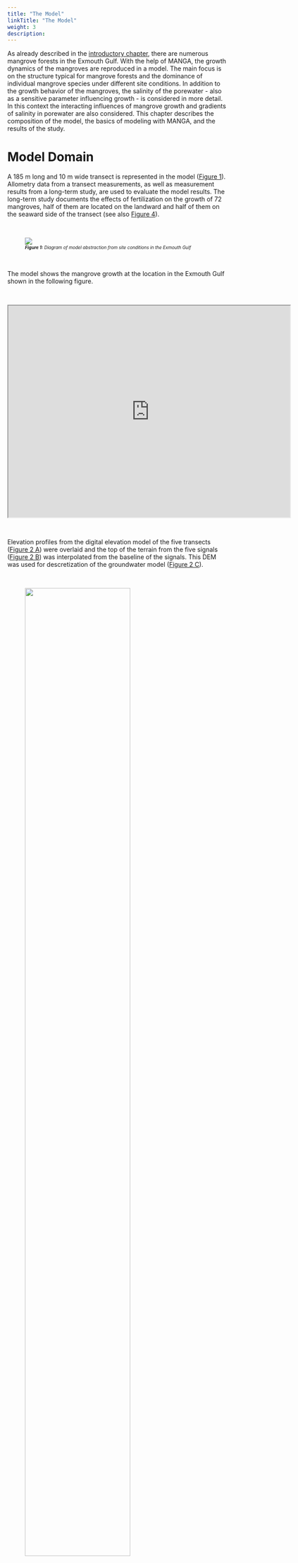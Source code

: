 ```yaml
---
title: "The Model"
linkTitle: "The Model"
weight: 3
description:
---
```


<head>
<style type="text/css">
<!--
#vis {
  border: 1px solid black;
}
#Rahmen {
        border-width: 0.1em; 
        border-style: solid;
        text-align:right;
}
-->
</style>
</head>

As already described in the <a href="/docs/sample_model_exmouth_gulf/exmouth_gulf/">introductory chapter</a>, there are numerous mangrove forests in the Exmouth Gulf.
With the help of MANGA, the growth dynamics of the mangroves are reproduced in a model.
The main focus is on the structure typical for mangrove forests and the dominance of individual mangrove species under different site conditions.
In addition to the growth behavior of the mangroves, the salinity of the porewater - also as a sensitive parameter influencing growth - is considered in more detail.
In this context the interacting influences of mangrove growth and gradients of salinity in porewater are also considered.
This chapter describes the composition of the model, the basics of modeling with MANGA, and the results of the study.

<h1>Model Domain</h1>

A 185 m long and 10 m wide transect is represented in the model (<a href="/docs/sample_model_exmouth_gulf/model_results/#Figure_1">Figure 1</a>). Allometry data from a transect measurements, as well as measurement results from a long-term study, are used to evaluate the model results. The long-term study documents the effects of fertilization on the growth of 72 mangroves, half of them are located on the landward and half of them on the seaward side of the transect (see also <a href="/docs/sample_model_exmouth_gulf/model_results/#Figure_4">Figure 4</a>).

<br>
<figure>
<a name="Figure_1"></a>
<img src="/pictures/exmouth_gulf/Transect_Sketch.png">
<figcaption><font size = "1"><i><b>Figure 1:</b> Diagram of model abstraction from site conditions in the Exmouth Gulf</i></font></figcaption>
</figure><br>

The model shows the mangrove growth at the location in the Exmouth Gulf shown in the following figure.

<br>
<p>
<iframe src="https://www.google.com/maps/d/embed?mid=1EiX5yyZGJgVSu7pueUi5_jK160ndg0tG" width="640" height="480"></iframe>
</p>
<br>

Elevation profiles from the digital elevation model of the five transects (<a href="/en/docs/example-model_exmouth_gulf/results/#Figure_2">Figure 2 A</a>) were overlaid and the top of the terrain from the five signals (<a href="/en/docs/example_exmouth_gulf/results/#Figure_2">Figure 2 B</a>) was interpolated from the baseline of the signals.
This DEM was used for descretization of the groundwater model (<a href="/en/docs/example_exmouth_gulf/results/#Figure_2">Figure 2 C</a>).

<br>
<figure>
<a name="Figure_2"></a>
<img src="/pictures/exmouth_gulf/dem.png" style="width:75%">
<figcaption><font size = "1"><i><b>Figure 2:</b> Elevation profiles along transect lines</i></font></figcaption>
</figure><br>

<h1>Modeling</h1>

<h2>Model variants</h2>

Mangrove growth was simulated using three different models (see also <a href="/docs/sample_model_exmouth_gulf/model_results/#Table_1">Table 1</a>). 

In the model "<b>Model Without Feedback</b>" the dynamic changes in abiotic influences (tides, groundwater recharge and salinity of seawater) are included via boundary conditions.
The influence of plant water extraction on porewater salinity was not accounted for.

The model "<b>Model Without Tide</b>" considers the effects of plant water extraction on the salinity of the porewater and all abiotic influences of the first model - with exception of the tides.

Finally, the third model variant "<b>Full Model</b>" reproduces both, the dynamics of tides and the coupling of plant water extraction and porewater.

The following <a href="/docs/sample_model_exmouth_gulf/model_results/#Table_1">Table 1</a> summarizes the specifications of the three model variants.

<br>
<figure>
<figcaption align="top"><font size = "1"><i><b>Table 1:</b> Model variants</i></font></figcaption>
<a name="Table_1"></a>
<table width="100%">
 <tr>
  <td  width="27%" style="text-align: center; vertical-align: middle;">
  </td>
  <td width="23%" style="text-align: center; vertical-align: middle; border-left:1px solid #000; border-right:1px solid #000; border-top:1px solid #000; border-bottom:1px solid #000">
   Tides
  </td>
  <td width="26%" style="text-align: center; vertical-align: middle; border-left:1px solid #000; border-right:1px solid #000; border-top:1px solid #000; border-bottom:1px solid #000">
   Coupling plant water balance and porewater
  </td>
  <td width="23%" style="text-align: center; vertical-align: middle; border-left:1px solid #000; border-right:1px solid #000; border-top:1px solid #000; border-bottom:1px solid #000">
   Other abiotic factors
  </td>
 </tr>
 <tr>
  <td width="27%" style="text-align: center; vertical-align: middle; border-left:1px solid #000; border-right:1px solid #000; border-top:1px solid #000; border-bottom:1px solid #000">
   Model Without Feedback
  </td>
  <td width="23%" style="text-align: center; vertical-align: middle; border-left:1px solid #000; border-right:1px solid #000; border-top:1px solid #000; border-bottom:1px solid #000">
    <font color="green" size="5"> <b> &#10004; </b> </font>
  </td>
  <td width="26%" style="text-align: center; vertical-align: middle; border-left:1px solid #000; border-right:1px solid #000; border-top:1px solid #000; border-bottom:1px solid #000">
    <font color="red" size="5"> <b> &#10008; </b> </font>
  </td>
  <td width="23%" style="text-align: center; vertical-align: middle; border-left:1px solid #000; border-right:1px solid #000; border-top:1px solid #000; border-bottom:1px solid #000">
    <font color="green" size="5"> <b> &#10004; </b> </font>
  </td>
 </tr>
 <tr>
  <td width="27%" style="text-align: center; vertical-align: middle; border-left:1px solid #000; border-right:1px solid #000; border-top:1px solid #000; border-bottom:1px solid #000">
   Model Without Tide
  </td>
  <td width="23%" style="text-align: center; vertical-align: middle; border-left:1px solid #000; border-right:1px solid #000; border-top:1px solid #000; border-bottom:1px solid #000">
    <font color="red" size="5"> <b> &#10008; </b> </font>
  </td>
  <td width="26%" style="text-align: center; vertical-align: middle; border-left:1px solid #000; border-right:1px solid #000; border-top:1px solid #000; border-bottom:1px solid #000">
    <font color="green" size="5"> <b> &#10004; </b> </font>
  </td>
  <td width="23%" style="text-align: center; vertical-align: middle; border-left:1px solid #000; border-right:1px solid #000; border-top:1px solid #000; border-bottom:1px solid #000">
    <font color="green" size="5"> <b> &#10004; </b> </font>
 </tr>
 <tr>
  <td width="27%" style="text-align: center; vertical-align: middle; border-left:1px solid #000; border-right:1px solid #000; border-top:1px solid #000; border-bottom:1px solid #000">
   Full Model
  </td>
  <td width="23%" style="text-align: center; vertical-align: middle; border-left:1px solid #000; border-right:1px solid #000; border-top:1px solid #000; border-bottom:1px solid #000">
    <font color="green" size="5"> <b> &#10004; </b> </font>
  </td>
  <td width="26%" style="text-align: center; vertical-align: middle; border-left:1px solid #000; border-right:1px solid #000; border-top:1px solid #000; border-bottom:1px solid #000">
    <font color="green" size="5"> <b> &#10004; </b> </font>
  </td>
  <td width="23%" style="text-align: center; vertical-align: middle; border-left:1px solid #000; border-right:1px solid #000; border-top:1px solid #000; border-bottom:1px solid #000">
    <font color="green" size="5"> <b> &#10004; </b> </font>
  </td>
 </tr>
</table>
</figure><br>

<h2>Discretization</h2>

<h3>Groundwater model</h3>

The groundwater model represents the subsurface with a grid of dimensions of 10 m x 230 m x 3 m on five FEM layers with 5880 cells.
The following <a href="/docs/sample_model_exmouth_gulf/model_results/#Figure_2">Figure 2</a> shows the spatial discretization from the seaward perspective.

<br>
<figure>
<a name="Figure_2"></a>
<img src="/pictures/exmouth_gulf/dis.png">
<figcaption><font size = "1"><i><b>Figure 2:</b> Spatial discretization of the groundwater model</i></font></figcaption>
</figure><br>

The mangroves extract soil water from the subsurface from a depth of 40 cm to 80 cm below the ground surface.
<a href="/docs/sample_model_exmouth_gulf/model_results/#Figure_3">Figure 3</a> shows the model area (gray) and the area of water extraction by the mangroves (blue).
Note the 50-fold vertical scaling.

<br>
<figure>
<a name="Figure_3"></a>
<img src="/pictures/exmouth_gulf/model_area_legend.png">
<figcaption><font size = "1"><i><b>Figure 3:</b> Area of water extraction by mangroves</i></font></figcaption>
</figure><br>

The groundwater model is discretized in time with a step length of one hour.
The tidal range as a dynamic boundary condition is represented with the time series of the years 1991 to 1993, which is set in loops over the entire model runtime.

<h3>Tree growth model</h3>

Since each mangrove is represented as a single individual, there is no real spatial discretization.
Temporally, the tree growth model is discretized with a time step length of half a year (1&nbsp;a&nbsp;=&nbsp;365.25&nbsp;d).

<h2>Boundary conditions groundwater model</h2>

The salinity of the seawater was set at 50 g/kg, the pore water at the landward end of the transect was assigned a salinity of 70 g/kg.
The transpiration of the mangroves locally increases the salinity.
The water level is determined in terms of hydrostatic pressure at the seaward and landward ends of the model area.
In order to represent the tides, the lake-side water level was integrated into the model as a dynamic Dirichlet boundary condition.
The water level measurements of the Department of Transport of the Government of Western Australia served as data basis.
The land-based water level is represented by a constant Dirichlet boundary condition.
Evaporation of the trees is integrated by sink terms in the area of the roots (see also <a href="/docs/sample_model_exmouth_gulf/model_results/#Figure_3">Figure 3</a>).
Inflow in the form of precipitation is indirectly considered via salinity at the landward edge of the model area.
The model boundaries which are not mentioned explicitly, are all defined as no flow boundary conditions.
<a href="/docs/sample_model_exmouth_gulf/model_results/#Figure_1">Figure 1</a> shows a schematic diagram of this.


<h2>Parameterization</h2>

The following tables show the parameterizations of the subsurface (<a href="/docs/sample_model_exmouth_gulf/model_results/#Table_2">Table 2</a>) and the mangroves (<a href="/docs/sample_model_exmouth_gulf/model_results/#Table_3">Table 3</a>), global weighting factors (<a href="/docs/sample_model_exmouth_gulf/model_results/#Table_4">Table 4</a>), and the initial values of the geoemtries of the mangrove seedlings (<a href="/docs/sample_model_exmouth_gulf/model_results/#Table_5">Table 5</a>).

<h3>Subsurface</h3>

<table>
<tablecaption align="top"><font size = "1"><i><b>Table 2:</b> Parameterizations of subsurface</i></font></tablecaption>
<a name="Table_2"></a>
<thead>
<tr class="header">
<th style="text-align: left;">Symbol</th>
<th style="text-align: left;">Parameter Name</th>
<th style="text-align: left;">Value</th>
</tr>
</thead>
<tbody>
<tr class="odd">
<td style="text-align: left;"><span class="math inline"><em>D</em><sub><em>m</em></sub></span></td>
<td style="text-align: left;">Molecular diffusion coefficient</td>
<td style="text-align: left;">1&nbsp;×&nbsp;10<sup>-9</sup> m<sup>2</sup>/s</td>
</tr>
<tr class="even">
<td style="text-align: left;"><span class="math inline"><em>β</em><sub><em>T</em></sub></span></td>
<td style="text-align: left;">Transversal dispersivity</td>
<td style="text-align: left;">0.5 m</td>
</tr>
<tr class="odd">
<td style="text-align: left;"><span class="math inline"><em>β</em><sub><em>L</em></sub></span></td>
<td style="text-align: left;">Longitudinal dispersivity</td>
<td style="text-align: left;">1 m</td>
</tr>
<tr class="even">
<td style="text-align: left;"><span class="math inline"><em>ρ</em></span></td>
<td style="text-align: left;">Water density</td>
<td style="text-align: left;">1&nbsp;×&nbsp;10<sup>3</sup> kg/m<sup>3</sup></td>
</tr>
<tr class="odd">
<td style="text-align: left;"><span class="math inline"><em>μ</em></span></td>
<td style="text-align: left;">Dynamic Viscosity</td>
<td style="text-align: left;">1&nbsp;×&nbsp;10<sup>-3</sup> Pas</td>
</tr>
<tr class="even">
<td style="text-align: left;"><span class="math inline"><em>κ</em></span></td>
<td style="text-align: left;">Intrinsic permeability</td>
<td style="text-align: left;">5&nbsp;×&nbsp;10<sup>-11</sup> m<sup>2</sup></td>
</tr>
<tr class="odd">
<td style="text-align: left;"><span class="math inline"><em>Φ</em></span></td>
<td style="text-align: left;">Soil porosity</td>
<td style="text-align: left;"><span class="math inline">0.5</span></td>
</tr>
</tbody>
</table>

<h3>Botany</h3>

<h4>Water balance of the mangroves</h4>

<table>
<tablecaption align="top"><font size = "1"><i><b>Table 3:</b> Parameterization of the biotic factors</i></font></tablecaption>
<a name="Table_3"></a>
<thead>
<tr class="header">
<th width="10%" style="text-align: left;">Symbol</th>
<th width="40%" style="text-align: left;">Species parameter</th>
<th width="25%" style="text-align: left;">Avicennia marina</th>
<th width="25%" style="text-align: left;">Rhizophora mangle </th>
</tr>
</thead>
<tbody>
<tr class="odd">
<td style="text-align: left;"><span class="math inline"><em>D</em><sub><em>m</em></sub></span></td>
<td style="text-align: left;">Leaf water potential</td>
<td style="text-align: left;">-8.15&nbsp;×&nbsp;10<sup>6</sup> kg/s<sup>2</sup>/m</td>
<td style="text-align: left;">-6.45&nbsp;×&nbsp;10<sup>6</sup> kg/s<sup>2</sup>/m</td>
</tr>
<tr class="even">
<td style="text-align: left;"><span class="math inline"><em>k</em><sub><em>f</em></sub></span></td>
<td style="text-align: left;">Xylem conductivity</td>
<td style="text-align: left;">1.04&nbsp;×&nbsp;10<sup>-10</sup> kg/s/m<sup>2</sup></td>
<td style="text-align: left;">3.12&nbsp;×&nbsp;10<sup>-10</sup> kg/s/m<sup>2</sup></td>
</tr>
<tr class="odd">
<td style="text-align: left;"><span class="math inline"><em>L</em><sub><em>p</em></sub> ⋅ <em>k</em><sub><em>g</em><em>e</em><em>o</em></sub></span></td>
<td style="text-align: left;">Fine root permeability ⋅  scaling factor</td>
<td style="text-align: left;">1.32&nbsp;×&nbsp;10<sup>-11</sup> kg/s/m<sup>4</sup></td>
<td style="text-align: left;">1.32&nbsp;×&nbsp;10<sup>-11</sup> kg/s/m<sup>4</sup></td>
</tr>
<tr class="even">
<td style="text-align: left;"><span class="math inline"><em>k</em><sub><em>m</em></sub></span></td>
<td style="text-align: left;">Maintenance cost per biomass</td>
<td style="text-align: left;">1.4&nbsp;×&nbsp;10<sup>-6</sup> kg/s/m<sup>3</sup></td>
<td style="text-align: left;">1.4&nbsp;×&nbsp;10<sup>-6</sup> kg/s/m<sup>3</sup></td>
</tr>
<tr class="odd">
<td style="text-align: left;"><span class="math inline"><em>k</em><sub><em>g</em><em>r</em><em>o</em><em>w</em><em>t</em><em>h</em></sub></span></td>
<td style="text-align: left;">Growth speed scaling</td>
<td style="text-align: left;">3.5&nbsp;×&nbsp;10<sup>-3</sup></td>
<td style="text-align: left;">3.5&nbsp;×&nbsp;10<sup>-3</sup></td>
</tr>
</tbody>
</table>

<h4>Global weighting factors</h4>

<table>
<tablecaption align="top"><font size = "1"><i><b>Table 4:</b> Global weighting factor</i></font></tablecaption>
<a name="Table_4"></a>
<thead>
<tr class="header">
<th width="10%" style="text-align: left;">Symbol</th>
<th width="40%" style="text-align: left;">Global weighting factor</th>
<th width="25%" style="text-align: left;">Avicennia marina</th>
<th width="25%" style="text-align: left;">Rhizophora mangle </th>
</tr>
</thead>
<tbody>
<tr class="even">
<td style="text-align: left;"><span class="math inline"><em>C</em><sub><em>S</em></sub></span></td>
<td style="text-align: left;">Solar resource inputs</td>
<td style="text-align: left;">5&nbsp;×&nbsp;10<sup>-8</sup> kg/s/m<sup>2</sup></td>
<td style="text-align: left;">5&nbsp;×&nbsp;10<sup>-8</sup> kg/s/m<sup>2</sup></td>
</tr>
<tr class="odd">
<td style="text-align: left;"><span class="math inline"><em>σ</em></span></td>
<td style="text-align: left;">First sigmoidal slope</td>
<td style="text-align: left;">1.5&nbsp;×&nbsp;10<sup>-2</sup></td>
<td style="text-align: left;">1.5&nbsp;×&nbsp;10<sup>-2</sup> </td>
</tr>
<tr class="even">
<td style="text-align: left;"><span class="math inline"><em>σ</em><sub><em>h</em></sub></span></td>
<td style="text-align: left;">Second sigmoidal slope</td>
<td style="text-align: left;">5&nbsp;×&nbsp;10<sup>-2</sup></td>
<td style="text-align: left;">5&nbsp;×&nbsp;10<sup>-2</td>
</tr>
<tr class="odd">
<td style="text-align: left;"><span class="math inline"><em>ω</em><sub><em>h</em></sub></span></td>
<td style="text-align: left;">Heigth growth scaling factor</td>
<td style="text-align: left;">0.12</td>
<td style="text-align: left;">0.12</td>
</tr>
</tbody>
</table>

<h4>Initial values of the geometrical characteristics of the mangrove seedlings</h4>

<table>
<tablecaption align="top"><font size = "1"><i><b>Table 5:</b> Initial value of the geometrical characteristics of the mangrove seedlings</i></font></tablecaption>
<a name="Table_5"></a>
<thead>
<tr class="header">
<th width="10%" style="text-align: left;">Symbol</th>
<th width="40%" style="text-align: left;">Geometric measure</th>
<th width="25%" style="text-align: left;">Avicennia marina</th>
<th width="25%" style="text-align: left;">Rhizophora mangle </th>
</tr>
</thead>
<tbody>
<tr class="even">
<td style="text-align: left;"><span class="math inline"><em>r</em><sub><em>R</em></sub></span></td>
<td style="text-align: left;">Root radius</td>
<td style="text-align: left;">0.25 m</td>
<td style="text-align: left;">0.25 m</td>
</tr>
<tr class="odd">
<td style="text-align: left;"><span class="math inline"><em>r</em><sub><em>C</em></sub></span></td>
<td style="text-align: left;">Crown radius</td>
<td style="text-align: left;">0.3 m</td>
<td style="text-align: left;">0.3 m</td>
</tr>
<tr class="even">
<td style="text-align: left;"><span class="math inline"><em>r</em><sub><em>S</em></sub></span></td>
<td style="text-align: left;">Stem radius</td>
<td style="text-align: left;">0.01 m</td>
<td style="text-align: left;">0.01 m</td>
</tr>
<tr class="odd">
<td style="text-align: left;"><span class="math inline"><em>h</em><sub><em>R</em></sub></span></td>
<td style="text-align: left;">Root depth</td>
<td style="text-align: left;">0.015 m</td>
<td style="text-align: left;">0.015 m</td>
</tr>
</tbody>
</table>

<h1>Resource competition</h1>

For representing the mangroves in the model area, it is necessary to establish a stable population, which means to reach quasi-stationary conditions.
For this purpose, 30 mangroves are randomly positioned in the model area as seedlings.
In each time step (length: half a year), 30 new mangroves are added, which are also randomly positioned in the model area.
Due to the competition-based tree growth model, these new mangroves die more or less quickly.
Thus, the probability that a young mangrove in the catchment area of an already older one dies again very quickly is very high.
The reason for this is the above-ground competition, especially the lack of sunlight.
Due to the concentration of salinity, caused by extraction of fresh water from the other mangroves, salt plumes are formed in the pore water.
These lead to growth penalties for the mangroves located downstream (especially for young mangroves).
Different mangrove species have varying tolerance to high salt concentrations.
In this research, the two species Avicennia marina ("gray mangrove") and Rhizophora mangle ("red mangrove") were studied in more detail.

<h1>Results</h1>

In this research, two processes were viewed more closely with the help of the MANGA model.
On the one hand, the development of typical structures in mangrove forests is be mapped, on the other hand, the growth behavior of the two mangrove species under different environmental conditions is investigated.
In the following the results of the research are briefly summarized.

<h2>Forest structure</h2>

The following visualization shows the dynamic development of the mangrove population in the model area and the development of the biomass.
The increasingly stable mangrove population can be clearly seen in the first 100 time steps.
Over the X-length of the transect are relatively quickly building areas in which large and thus very old mangroves grow, and areas in which young mangroves quickly die again.
Due to the fact that 30 new mangroves are added to the model as seedlings in each time step and the nutrient competition is initially very low, the biomass in the model initially grows very strongly.
As the number of mangroves in the model area increases, the competition between individual trees increases, too.
After the global maximum of the biomass, the biomass decreases slightly due to worsening nutrient conditions for some mangroves.
After a certain time, a quasi-stationary state of the mangrove population is reached.

<br>
<figure id="vis">
<a name="Visualisierung_1"></a>
<form oninput="x.value=parseInt(a.value)" id="slider" >
<script type="text/javascript">
 /*<![CDATA[*/
  document.getElementById("slider").addEventListener("input", aktualisiere);
   function aktualisiere() {
	  var TS = (document.querySelector("output[name=x]")) ;
	  var a = '/pictures/exmouth_gulf/TS/ts_'+TS.value+'.png' ;
          document.getElementById("abb").setAttribute('src', a) ;
}
/*]]>*/
</script>
<img src='/pictures/exmouth_gulf/TS/ts_0.png' id="abb">
</br>
</br>
<p align="left">
<font size = "6">&nbsp;  Timestep:&nbsp;&nbsp;&nbsp;&nbsp; </font>
  <input type="range" id="a" min="0" max="1650" step="50"> &nbsp;
<font size = "6">  <output name="x" for="a">0</output> </font>&nbsp;&nbsp;
</p>
</figure>
<figcaption><font size = "1"><i><b>Visualisation 1:</b> Dynamic development of the mangrove population over the modeling period</i></font></figcaption>
<br>

<!--
<p>
<input type="button" value="click to go fullscreen" onclick="toggleFullScreen()">
</p>

<script type="text/javascript">
 /*<![CDATA[*/
function toggleFullScreen() {
  if ((document.fullScreenElement && document.fullScreenElement !== null) ||    
   (!document.mozFullScreen && !document.webkitIsFullScreen)) {
    if (document.documentElement.requestFullScreen) {  
      document.documentElement.requestFullScreen();  
    } else if (document.documentElement.mozRequestFullScreen) {  
      document.documentElement.mozRequestFullScreen();  
    } else if (document.documentElement.webkitRequestFullScreen) {  
      document.documentElement.webkitRequestFullScreen(Element.ALLOW_KEYBOARD_INPUT);  
    }  
  } else {  
    if (document.cancelFullScreen) {  
      document.cancelFullScreen();  
    } else if (document.mozCancelFullScreen) {  
      document.mozCancelFullScreen();  
    } else if (document.webkitCancelFullScreen) {  
      document.webkitCancelFullScreen();  
    }  
  }  
}

</script>
-->

In the following video the model area was divided into ten sectors.
The dynamic development of the mangrove population and the salt concentration in the bottom water as well as the biomass of the mangroves in the individual sectors are shown.
Compared to the previous visualization, one main cause of the formation of the typical forest structure can be seen in this video, namely the concentration of salinity in the pore water in certain areas.
The high correlation between salt concentration and biomass in the individual sectors can be seen already from a model runtime of 40 years.
Already from 100 years, the structure of typical mangrove forests is recognizable.

<br>
<figure>
<iframe src="https://player.vimeo.com/video/481362688" width="640" height="360" frameborder="1" allow="autoplay; fullscreen" allowfullscreen></iframe>
<figcaption><font size = "1"><i><b>Video 1:</b> Dynamic development of mangrove population and salinity concentration in porewater over the modeling period.</i></font></figcaption>
</figure><br>

The results of the "<b>Full Model</b>" are in qualitative agreement with the measured field data (<a href="/docs/sample_model_exmouth_gulf/model_results/#Figure_4">Figure 4</a>).
This is true for both the tree height profile (<a href="/docs/sample_model_exmouth_gulf/model_results/#Figure_4">Figure 4 A</a>) and for the porewater salinity profile (<a href="/docs/sample_model_exmouth_gulf/model_results/#Figure_4">Figure 4 B</a>) in the studied transect.
In particular, the variation in porewater salinity was well mapped (<a href="/docs/sample_model_exmouth_gulf/model_results/#Figure_4">Figure 4 A</a>).
The coefficient of determination of the Bravais-Pearson correlation is R²&nbsp;=&nbsp;0.64 for tree height and R²&nbsp;=&nbsp;0.88 for porewater salinity.
A comparison of the results of the "<b>Full Model</b>" with the results of the two model variants "<b>Model Without Feedback</b>" and "<b>Model Without Tide</b>" shows a significantly worse reproduction of the measured field data by the two simpler models (<a href="/docs/sample_model_exmouth_gulf/model_results/#Figure_4">Figure 4 C and 4 D</a>).

<br>
<figure>
<a name="Figure_4"></a>
<img src="/pictures/exmouth_gulf/Figure_3.png">
<figcaption><font size = "1"><i><b>Figure 4:</b> Simulated and measured mangrove stand properties along transect</i></font></figcaption>
</figure><br>

The "Treatment Averages" plotted in <a href="/docs/sample_model_exmouth_gulf/model_results/#Figure_4">Figure 4</a> are from mangroves that have been studied in more detail in long-term experiments.
A comparison of the results of these observations with the modeling results also shows a high degree of agreement.

In order to investigate the effects of the temporal dynamics of tides and plant water extraction on the salinity in the pore water, this effect was normalized using the following formula:

<br>
<figure>
<div align="center">
<img src="/pictures/exmouth_gulf/formel.png" width="50%">
</div>
</figure><br>

These relative effects are shown in the following <a href="/docs/sample_setup_exmouth_gulf/model_results/#Figure_5">Figure 5</a> for tree height and porewater salinity.
A value of zero would mean that there is no difference in results between Full Model and the respective simplified model type.
The larger the value becomes, the higher the deviation.

<br>
<figure>
<a name="Figure_5"></a>
<img src="/pictures/exmouth_gulf/Figure_3_2.png">
<figcaption><font size = "1"><i><b>Figure 5:</b> Relative impact of not considering tidal range ("Model Wihtout Tide") and plant water extraction ("Model Without Feedback").</i></font></figcaption>
</figure><br>

Due to the greater effects of the tidal range in the area close to the sea, the model "<b>Without Tide</b>" can only represent the tree heights and the porewater salinity here with a relatively large deviation compared to the "<b>Full Model</b>".
However, with further inlands, the water level fluctuations due to tides become smaller.
Tree heights and salinities can be represented in this range (x > 75 m) with smaller relative deviations from the "<b>Full Model</b>".

The Model "<b>Without Feedback</b>" fails to predict mangrove growth height as the "<b>Full Model</b>" does, especially in the middle to landward area (60 m < x < 165 m) of the transect. In this area the salinity of the porewater is concentrated by the plant water extraction, but this is not represented in this type of model.

<h2>Species dominance</h2>

In the previous section, it was shown that MANGA, with the consideration of salinity in the bottom water and the tidal range, is able to represent the forest structures typical for mangrove forests.
Using the extensive parameterization capabilities of the tree growth model (see also the section <a href="/docs/sample_setup_exmouth_gulf/model_results/#Parametrization">parametrization</a>), MANGA can also be used to study the growth of single specific individual species.
For example, different mangrove species have different tolerances to excessive salinity.
In this project, the growth behavior of two species, Avicennia marina and Rhizophora mangle, was studied in more detail.

<a href="/docs/sample_setup_exmouth_gulf/model_results/#Figure_6">Figure 6</a> shows the species dominance of these two mangrove species at different salinity concentrations (see <a href="/docs/sample_setup_exmouth_gulf/model_results/#Table_6">Table 6</a>) in porewater.
The different setups shown in the figure differ only with respect to the boundary conditions of the seaward and landward salinity concentrations of the porewater.
For the consideration of species dominance in the model domain, we introduce the species dominance d and define it as follows:

<br>
<figure style="width:75%">
<div align="center">
<img src="/pictures/exmouth_gulf/formel_normierung_speziendominanz_2.jpg" style="width:70%">
</div>
</figure><br>

Here, V<sub>i</sub>(x,t) represent the volume of mangrove species Rhizophora mangle (V<sub>Rhi</sub>(x,t)) and Avicennia marina (V<sub>Avi</sub>(x,t)) present at the time step (t) and X coordinate (x).

<br>
<table>
<tablecaption align="top"><font size = "1"><i><b>Table 6:</b> Setup configuration</i></font></tablecaption>
<a name="Table_6"></a>
            <tr>
                <th>Setup</th>
                <td style="text-align: center;">A</td>
		<td style="text-align: center;">B</td>
		<td style="text-align: center;">C</td>
                <td style="text-align: center;">D</td>
		<td style="text-align: center;">E</td>
		<td style="text-align: center;">F</td>
            </tr>
            <tr>
                <th>seeward salinity [g/kg]</th>
                <td>15</td>
		<td>15</td>
		<td>25</td>
                <td>50</td>
		<td>50</td>
		<td>35</td>
            </tr>
            <tr>
                <th>landward salinity [g/kg]</th>
                <td>25</td>
		<td>40</td>
		<td>55</td>
                <td>60</td>
		<td>45</td>
		<td>35</td>
            </tr>
</table>

<br>
<figure>
<a name="Figure_6"></a>
<img src="/pictures/exmouth_gulf/Spezien_1.png" style="width:75%">
<figcaption><font size = "1"><i><b>Figure 6:</b> Resulting simulated forest properties from all simulated setups presented in dependence on established porewater salinity</i></font></figcaption>
</figure><br>

<a href="/docs/sample_model_exmouth_gulf/model_results/#Figure_6">Figure 6A to 6D</a> show an initially monospecific Rhizophora forest (<a href="/docs/sample_model_exmouth_gulf/model_results/#Figure_6">Figure 6A</a>) due to both seaward and landward low salinity concentrations.
As salinity increases, a mixed forest of both species is established (<a href="/docs/sample_model_exmouth_gulf/model_results/#Figure_6">Figure 6B and 6C</a>). <a href="/docs/sample_model_exmouth_gulf/model_results/#Figure_6">Figure 6D</a> then depicts a monospecific Avicennia marina forest due to the high salt concentrations.
Both <a href="/docs/sample_model_exmouth_gulf/model_results/#Figure_6">Figure 6E and 6F</a> are similar to setup configurations <a href="/docs/sample_model_exmouth_gulf/model_results/#Figure_6">Figure 6B and 6C</a> in that the values of salinities on landward and seaward sides of the transect, respectively, assume approximately the other value.
Thus, they too represent a mixed forest of both species.
These results are shown again in a different way in the following <a href="/docs/sample_model_exmouth_gulf/model_results/#Figure_7">Figure 7</a>.

<br>
<figure>
<a name="Figure_7"></a>
<img src="/pictures/exmouth_gulf/Spezien_2.png" style="width:75%">
<figcaption><font size = "1"><i><b>Figure 7:</b> Dependence of species dominance on landward (x-axis) and seaward (y-axis) salinity.</i></font></figcaption>
</figure><br>

When looking at the mixed forests, real mixed populations are existing only in a few individual sections.
In most areas a clear dominance of one species is expressed.
These sharp transitions between the individual dominance zones show that coexistence between the different species is only possible in areas of certain pore water salinities.
The location of the boundaries and the change in species dominance d (slope of the curve) depend on the individual-specific parameters in the tree growth model.
Soil water salinity is also affected by the number of individuals per area and tree heights.
These two parameters are in turn influenced by the same individual-specific parameters.

Consequently, the coupling between plant water balance and porewater significantly influences the formation of forest structure.
In the setups that result to the formation of a mixed forest, either two-zone (<a href="/docs/sample_model_exmouth_gulf/model_results/#Figure_6">Figure 6C and 6E</a>) or three-zone (<a href="/docs/sample_model_exmouth_gulf/model_results/#Figure_6">Figure 6B and 6F</a>) mixed forests are formed.
The two zones at the seaward and landward end of the model are mainly controlled by the parameters of salinity as boundary condition.
In the model center, the transpiration of the mangroves leads to a concentration of the porewater salinity.
If this exceeds a certain value, the more salt-resistant species Avicennia marina dominates.

As also shown in <a href="/docs/sample_model_exmouth_gulf/model_results/#Figure_8">Figure 8</a>, the results of considering species dominance in the model are consistent with the measured field data in those transects considered in the project.

<br>
<figure>
<a name="Figure_8"></a>
<img src="/pictures/exmouth_gulf/Spezien_3.png" style="width:75%">
<figcaption><font size = "1"><i><b>Figure 8:</b> Resulting simulated forest properties from all simulated setups presented in dependence on established porewater salinity</i></font></figcaption>
</figure><br>

Consequently, the MANGA model software is able to represent not only the evolving structure of a mangrove forest, but also its composition of different species.

<h1>Conclusion</h1>

With "<b>Full Model</b>" the structure which is typical for mangrove forests can be modeled.
Specifically, the forest structure of the Avicennia marina monoculture forest in the considered area in the Exmouth Gulf in Western Australia could be reproduced in a consistent manner with the available field data.
Variations in tree heights and soil water salinity between model and measured values are within the range of variability in field measurements.
MANGA is capable of doing this without further calibration of plant-specific parameters.
The "<b>Full Model</b>" was able to identify areas in the model area where either tides or vegetation significantly influence structural properties. 

Based on the results of the modeling, it must be assumed that a correct representation of mangrove growth with MANGA is only possible if the tidal range and the influences of water extraction of the mangroves from the subsurface are considered.
Calibration of the plant parameters is not necessary for this purpose.
Also not considered are heterogeneous hydrogeological properties of the subsurface, e.g. concerning hydraulic conductivity or porosity. 

The gradients of the salt concentration in the porewater caused by the plant water extraction have a significant effect on the growth dynamics of the mangrove population, especially in the landward area.
Further, it can be concluded from the results that the influence of tides is a major influencing factor on the gradients of salinity concentration in bottom water.
This influence is greatest at the seaward end of the transect.
As the height of the tide decreases, or the duration of inundation decreases, the feedback between plant water and bottom water budgets takes on increasing importance in this process.

Using the sensitivity analysis of the model with respect to species dominance, it was shown that species composition can be described by considering soil water balance and plant water withdrawal across the system boundary.
By variation of just two parameters (see <a href="/docs/sample_model_exmouth_gulf/model_results/#Table_3">Table 3</a>) that directly affect tree water uptake, typical zonation patterns in mixed mangrove forests could be reproduced.
This was accomplished even with roughly estimated plant-specific parameters for one of the two species.
If the boundary conditions of the salt concentrations on the land- and seaward side are both chosen very high or very low, monoculture forests are formed.
If a moderate mean value of the salinities is chosen, mixed forests of both species are formed.
These show zones with clear dominance of one species, separated by sharp transitions.
These transitions are shown to depend on the porewater salinity.
The species composition in the model agrees with the measured field data.

<h1>Outlook</h1>

There is evidence in the literature that mangroves adapt to their environmental conditions over time.
A lower salt concentration in the bottom water provides higher xylem conductance and thus greater transpiration.
At the same time, however, a low salt concentration in the subsurface also provides higher leaf water potentials that inhibit transpiration.
These mutually balancing processes provide approximately constant transpiration rates at different porewater salinities.
A more detailed study of these processes may help to understand the ability of mangroves to adapt their physiology to appropriate sites prevailing environmental conditions.

Precipitation was not dynamically integrated as a separate process in this project, as still described, but is represented by the land-based constant boundary condition of water level and salinity.
The Exmouth Gulf is generally a region of very low annual precipitation sums.
However, the variability of individual rainfall events is very high.
Due to cyclones, heavy rainfall events occur regularly and account for a not insignificant portion of the total precipitation.
The influence of precipitation on the mangrove population was studied indirectly by setting different values of the boundary condition of landward porewater salinity.
Since this boundary condition was shown to be a very sensitive variable, it follows that precipitation also has an influence on mangrove species composition and, in general, the formation of typical mangrove forest structures.
In the course of climate change, it can be assumed that heavy rainfall events or generally extreme weather situations will increase and that sea level will rise.
Since the model was able to represent the populations according to reality, it could also be used to investigate the effects of climate change on the sensitive ecosystems of the mangrove forests.
Further, the model can provide important clues in the study of all relationships between forest structures and plant characteristics.
Models that represent the processes based on more conceptual approaches than MANGA can be calibrated and verified with MANGA.
